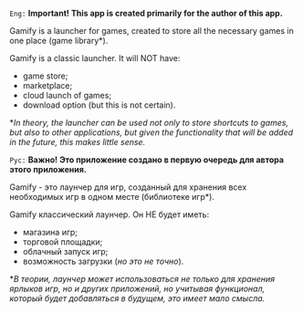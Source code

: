 `Eng:`
**Important! This app is created primarily for the author of this app.**

Gamify is a launcher for games, created to store all the necessary games in one place (game library*).

Gamify is a classic launcher. It will NOT have:
- game store;
- marketplace;
- cloud launch of games;
- download option (but this is not certain).

**In theory, the launcher can be used not only to store shortcuts to games, but also to other applications, but given the functionality that will be added in the future, this makes little sense.*


`Рус:`
**Важно! Это приложение создано в первую очередь для автора этого приложения.**

Gamify - это лаунчер для игр, созданный для хранения всех необходимых игр в одном месте (библиотеке игр*).

Gamify классический лаунчер. Он НЕ будет иметь:
- магазина игр;
- торговой площадки;
- облачный запуск игр;
- возможность загрузки (*но это не точно*).

**В теории, лаунчер может использоваться не только для хранения ярлыков игр, но и других приложений, но учитывая функционал, который будет добавляться в будущем, это имеет мало смысла.*
